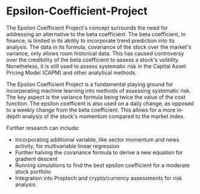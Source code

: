 # Epsilon-Coefficient-Project

The Epsilon Coefficient Project's concept surrounds the need for addressing an alternative to the beta coefficient. The beta coefficient, in finance, is limited in its ability to incorporate trend prediction into its analysis. The data in its formula, covariance of the stock over the market's variance, only allows room historical data. This has caused controversy over the credibility of the beta coefficient to assess a stock's volitility. Nonetheless, it is still used to assess systematic risk in the Capital Asset Pricing Model (CAPM) and other analytical methods.

The Epsilon Coefficient Project is a fundamental playing ground for incorperating machine learning into methods of assessing systematic risk. The key aspect is the variance formula being twice the value of the cost function. The epsilon coefficent is also used on a daily change, as opposed to a weekly change from the beta coefficient. This allows for a more in-depth analysis of the stock's momentum compared to the market index. 

Further research can include:
- Incorporating additional variable, like sector momentum and news activity, for multivariable linear regression
- Further halving the covariance formula to derive a new equation for gradient descent
- Running simulations to find the best epsilon coefficient for a moderate stock portfolio
- Integration into Proptech and crypto/currency assessments for risk analysis

